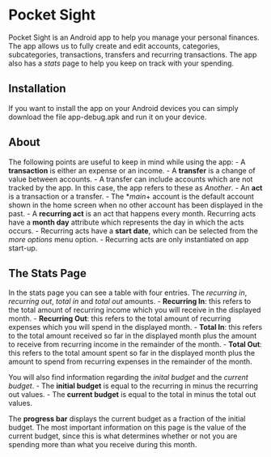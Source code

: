 # Pocket Sight

Pocket Sight is an Android app to help you manage your personal finances. The app allows us to 
fully create and edit accounts, categories, subcategories, transactions, transfers and 
recurring transactions. The app also has a *stats* page to help you keep on track with your 
spending.


## Installation
If you want to install the app on your Android devices you can simply download the file 
app-debug.apk and run it on your device. 


## About

The following points are useful to keep in mind while using the app:
    - A **transaction** is either an expense or an income.
    - A **transfer** is a change of value between accounts.
    - A transfer can include accounts which are not tracked by the app. In this case, the 
    app refers to these as *Another*.
    - An **act** is a transaction or a transfer.
    - The **main*+ account is the default account shown in the home screen when no other
    account has been displayed in the past.
    - A **recurring act** is an act that happens every month. Recurring acts have 
    a **month day** attribute which represents the day in which the acts occurs.
    - Recurring acts have a **start date**, which can be selected from the *more options* 
    menu option.
    - Recurring acts are only instantiated on app start-up.

## The Stats Page

In the stats page you can see a table with four entries. The *recurring in*, *recurring out*, 
*total in* and *total out* amounts. 
    - **Recurring In**: this refers to the total amount of recurring income which 
    you will receive in the displayed month.
    - **Recurring Out**: this refers to the total amount of recurring expenses which 
    you will spend in the displayed month.
    - **Total In**: this refers to the total amount received so far in the 
    displayed month plus the amount to receive from recurring income in the remainder of 
    the month.
    - **Total Out**: this refers to the total amount spent so far in the
    displayed month plus the amount to spend from recurring expenses in the remainder of
    the month.

You will also find information regarding the *inital budget* and the *current budget*.
    - The **initial budget** is equal to the recurring in minus the recurring out values.
    - The **current budget** is equal to the total in minus the total out values.

The **progress bar** displays the current budget as a fraction of the initial budget. The most
important information on this page is the value of the current budget, since this is what determines
whether or not you are spending more than what you receive during this month.



